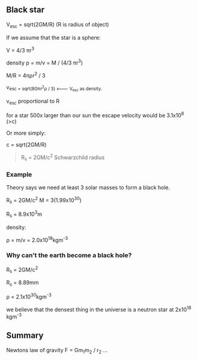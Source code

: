 ## Black star
V<sub>esc</sub> = sqrt(2GM/R)    (R is radius of object)

If we assume that the star is a sphere:

V = 4/3 &pi;r<sup>3</sup>

density p = m/v   =   M / (4/3 &pi;r<sup>3</sup>)


M/R   =   4&pi;&rho;r<sup>2</sup>  /  3

v<sub>esc</sup>    =    sqrt(8G&pi;r<sup>2</sup>&rho; / 3)     <---
V<sub>esc</sub> as density.



v<sub>esc</sub> proportional to R

for a star 500x larger than our sun the escape velocity would be
3.1x10<sup>8</sup>  (>c)


Or more simply:

c = sqrt(2GM/R)

> R<sub>s</sub> = 2GM/c<sup>2</sup>    Schwarzchild radius

### Example
Theory says we need at least 3 solar masses to form a black hole.

R<sub>s</sub> = 2GM/c<sup>2</sup>   M = 3(1.99x10<sup>30</sup>)

R<sub>s</sub> = 8.9x10<sup>3</sup>m

density:

&rho; = m/v   =   2.0x10<sup>18</sup>kgm<sup>-3</sup>

### Why can't the earth become a black hole?
R<sub>s</sub> = 2GM/c<sup>2</sup>

R<sub>s</sub> = 8.89mm

&rho; = 2.1x10<sup>30</sup>kgm<sup>-3</sup>

we believe that the densest thing in the universe is a neutron star at
2x10<sup>18</sup> kgm<sup>-3</sup>


## Summary
Newtons law of gravity   F = Gm<sub>1</sub>m<sub>2</sub>  /  r<sub>2</sub>
...
